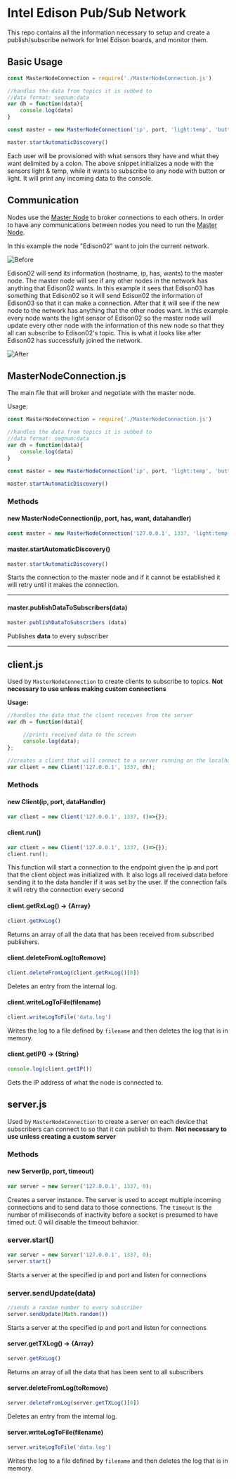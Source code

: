 Intel Edison Pub/Sub Network 
===================

This repo contains all the information necessary to setup and create a publish/subscribe network for Intel Edison boards, and monitor them. 


## Basic Usage

```JavaScript 
const MasterNodeConnection = require('./MasterNodeConnection.js')

//handles the data from topics it is subbed to
//data format: seqnum:data
var dh = function(data){
	console.log(data)
}

const master = new MasterNodeConnection('ip', port, 'light:temp', 'button:light', dh)

master.startAutomaticDiscovery()
```
Each user will be provisioned with what sensors they have and what they want delimited by a colon. The above snippet initializes a node with the sensors light & temp, while it wants to subscribe to any node with button or light. It will print any incoming data to the console.

## Communication


Nodes use the  [Master Node](https://github.com/rush2sk8/Intel-Edison-PS/tree/master/Master%20Node) to broker connections to each others. In order to have any communications between nodes you need to run the [Master Node](https://github.com/rush2sk8/Intel-Edison-PS/tree/master/Master%20Node).

In this example the node "Edison02" want to join the current network.

![Before](https://github.com/rush2sk8/Intel-Edison-PS/blob/master/images/beforejoining.PNG?raw=true )
 
 Edison02 will send its information (hostname, ip, has, wants) to the master node. The master node will see if any other nodes in the network has anything that Edison02 wants. In this example it sees that Edison03 has something that Edison02 so it will send Edison02 the information of Edison03 so that it can make a connection. After that it will see if the new node to the network has anything that the other nodes want. In this example every node wants the light sensor of Edison02 so the master node will update every other node with the information of this new node so that they all can subscribe to Edison02's topic.
This is what it looks like after Edison02 has successfully joined the network.


![After](https://github.com/rush2sk8/Intel-Edison-PS/blob/master/images/afterjoining.PNG?raw=true )


## **MasterNodeConnection.js**

The main file that will broker and negotiate with the master node.

Usage:
```JavaScript 
const MasterNodeConnection = require('./MasterNodeConnection.js')

//handles the data from topics it is subbed to
//data format: seqnum:data
var dh = function(data){
	console.log(data)
}

const master = new MasterNodeConnection('ip', port, 'light:temp', 'button:light', dh)

master.startAutomaticDiscovery()
```

### Methods

#### new MasterNodeConnection(ip, port, has, want, datahandler)

```JavaScript
const master = new MasterNodeConnection('127.0.0.1', 1337, 'light:temp', 'button:light', ()=>{})
```

#### master.startAutomaticDiscovery()

```JavaScript
master.startAutomaticDiscovery()
```

Starts the connection to the master node and if it cannot be established it will retry until it makes the connection.

------

#### master.publishDataToSubscribers(data)
 
```JavaScript 
master.publishDataToSubscribers (data)
```
 
Publishes <b>data</b> to every subscriber 

----

## **client.js**
 

Used by ```MasterNodeConnection``` to create clients to subscribe to topics. **Not necessary to use unless making custom connections**

**Usage:**
```JavaScript 
//handles the data that the client receives from the server
var dh = function(data){

     //prints received data to the screen
     console.log(data);
};

//creates a client that will connect to a server running on the localhost
var client = new Client('127.0.0.1', 1337, dh);
```

### Methods

#### new Client(ip, port, dataHandler)

```JavaScript
var client = new Client('127.0.0.1', 1337, ()=>{});
```

#### client.run()
```JavaScript
var client = new Client('127.0.0.1', 1337, ()=>{});
client.run();
```
This function will start a connection to the endpoint given the ip and port that the client object was initialized with. It also logs all received data before sending it to the data handler if it was set by the user. If the connection fails it will retry the connection every second

#### client.getRxLog() &rarr; {Array}
```JavaScript
client.getRxLog()
```
Returns an array of all the data that has been received from subscribed publishers.

#### client.deleteFromLog(toRemove) 
```JavaScript
client.deleteFromLog(client.getRxLog()[0])
```
Deletes an entry from the internal log.

#### client.writeLogToFile(filename) 
```JavaScript
client.writeLogToFile('data.log')
```
Writes the log to a file defined by ``` filename ``` and then deletes the log that is in memory.


#### client.getIP() &rarr; {String} 
```JavaScript
console.log(client.getIP())
```
Gets the IP address of what the node is connected to. 


## **server.js**

Used by ```MasterNodeConnection``` to create a server on each device that subscribers can connect to so that it can publish to them. **Not necessary to use unless creating a custom server**


### Methods

#### new Server(ip, port, timeout)

```JavaScript 
var server = new Server('127.0.0.1', 1337, 0);
```
Creates a server instance. The server is used to accept multiple incoming connections and to send data to those connections. The ```timeout``` is the number of milliseconds of inactivity before a socket is presumed to have timed out. 0 will disable the timeout behavior.

### server.start()
```JavaScript 
var server = new Server('127.0.0.1', 1337, 0);
server.start()
```
Starts a server at the specified ip and port and listen for connections

### server.sendUpdate(data)
```JavaScript 
//sends a random number to every subscriber
server.sendUpdate(Math.random())
```
Starts a server at the specified ip and port and listen for connections

#### server.getTXLog() &rarr; {Array}
```JavaScript
server.getRxLog()
```
Returns an array of all the data that has been sent to all subscribers

#### server.deleteFromLog(toRemove) 
```JavaScript
server.deleteFromLog(server.getTXLog()[0])
```
Deletes an entry from the internal log.

#### server.writeLogToFile(filename) 
```JavaScript
server.writeLogToFile('data.log')
```
Writes the log to a file defined by ``` filename ``` and then deletes the log that is in memory.
